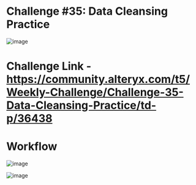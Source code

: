 # Challenge #35: Data Cleansing Practice

![image](https://user-images.githubusercontent.com/74512335/180309533-53038274-c22a-4d49-a049-6635ff4bdac4.png)

# Challenge Link - https://community.alteryx.com/t5/Weekly-Challenge/Challenge-35-Data-Cleansing-Practice/td-p/36438

# Workflow

![image](https://user-images.githubusercontent.com/74512335/180329475-7843a6ff-bb59-4ec7-8fd0-59848f453cc5.png)

![image](https://user-images.githubusercontent.com/74512335/180329516-d5d609cf-1bf0-4422-a5b2-16d6bcca36a9.png)


